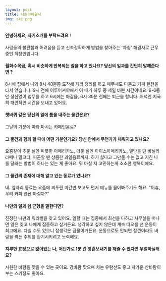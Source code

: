 ```yaml
---
layout: post
title: 나는야해결사
img: ski.png 
---
```



#### 안녕하세요, 자기소개를 부탁드려요 !

사람들의 불편함과 어려움을 듣고 신속정확하게 방법을 찾아주는 '자칭' 해결사로 근무 중인 직장인입니다.

#### 월화수목금, 혹시 비슷하게 반복되는 일을 하고 있나요? 당신의 일과를 간단히 말해준다면 ?

8시에 집에서 나와 8시 40분쯤 도착해 자리 정리를 하고 매무새도 다듬고 커피 한잔을 타서 앉습니다. 9시 전에 이루어져야해서 이 때가 하루 중 제일 바쁜 시간이네요. 9-6동안 정신없이 업무를 하고 6시에는 마감을, 6시 30분 전에는 퇴근을 합니다. 저녁엔 지극히 개인적인 시간을 보내고 있어요.

#### 쳇바퀴 같은 당신의 일에 틈을 내주는 물건은요?

그날의 기분에 따라 마시는 카페인음료?

#### 그 물건과 함께 할 때에 어떤 기분인가요? 당신 안에서 무언가가 채워지고 있나요?

요즘같이 추운 날엔 따뜻한 아메리카노, 더운 날엔 아이스아메리카노, 열받을 땐 바닐라라떼나 밀크티, 피곤할 땐 상큼한 과일음료까지. 하기 싫다고 그만둘 수는 없고 지친 나를 달래는 방법이 하나는 있는 게 좋아요. 뭐 마실 지 고민하는게 소소한 행복이에요.

#### 그 물건의 존재에 대해 알고 있는 동료가 있나요?

네. 옆자리 동료는 요즘에 찌푸린 미간만 보고도 먼저 메뉴를 물어봐주기도 해요. "어휴, 우리 커피 한잔 마실까?"

#### 나만의 일과 쉼 균형을 말한다면?

진정한 나만의 워라밸을 찾고 있어요. 일할 때는 집중해서 최선을 다하고 사무실을 떠나면 일은 잊고 나에게 집중하고 싶거든요. 생각하고 싶지 않은데 계속 떠오를 땐 운동이 최고에요. 다칠 수도 있으니 잡생각은 금물이거든요. 운동으로도 안되면 잠깐이라도 바람을 쐬든 주의를 환기시키려고 노력해요.

#### 지루한 표정으로 앉아있는 나, 어딘가로 1분 간 영혼보내기를 해줄 수 있다면 무얼하실래요?

시원한 바람을 맞을 수 있는 곳이요. 강바람 맞으며 차는 유람선도 좋고 차가운 산바람이 부는 스키장도 좋아요.
